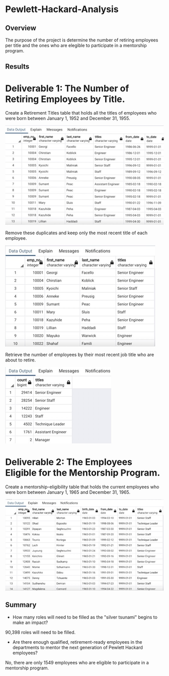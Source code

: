 # Pewlett-Hackard-Analysis

## Overview 
The purpose of the project is determine the number of retiring employees per title and the ones who are elegible to participate in a mentorship program. 

## Results
# Deliverable 1: The Number of Retiring Employees by Title.

Create a Retirement Titles table that holds all the titles of employees who were born between January 1, 1952 and December 31, 1955.

![retirement_titles.png](https://github.com/jeperes/Pewlett-Hackard-Analysis/blob/main/Data/retirement_titles.png)

Remove these duplicates and keep only the most recent title of each employee.

![unique_titles.png](https://github.com/jeperes/Pewlett-Hackard-Analysis/blob/main/Data/unique_titles.png)

Retrieve the number of employees by their most recent job title who are about to retire.

![retiring_titles.png](https://github.com/jeperes/Pewlett-Hackard-Analysis/blob/main/Data/retiring_titles.png)

# Deliverable 2: The Employees Eligible for the Mentorship Program.

Create a mentorship-eligibility table that holds the current employees who were born between January 1, 1965 and December 31, 1965.

![mentorship_eligibilty.png](https://github.com/jeperes/Pewlett-Hackard-Analysis/blob/main/Data/mentorship_eligibilty.png)

## Summary

- How many roles will need to be filled as the "silver tsunami" begins to make an impact?

90,398 roles will need to be filled.

- Are there enough qualified, retirement-ready employees in the departments to mentor the next generation of Pewlett Hackard employees?

No, there are only 1549 employees who are eligible to participate in a mentorship program. 


